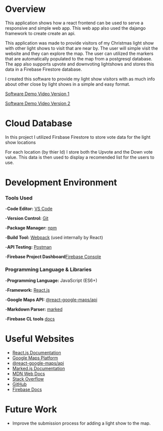 # Overview

This application shows how a react frontend can be used to serve a responsive and simple web app. This web app also used the dajango framework to create create an api.

This application was made to provide visitors of my Christmas light show with other light shows to visit that are near by. The user will simple visit the website and they can explore the map. The user can utilized the markers that are automatically populated to the map from a postgresql database. The app also supports  upvote and downvoting lightshows and stores this data in a Firebase Firestore database. 

I created this software to provide my light show visitors with as much info about other close by light shows in a simple and easy format.

[Software Demo Video Version 1](https://youtu.be/uovvD8X3i8U)

[Software Demo Video Version 2](https://vimeo.com/1074129341/05bb17ed98?share=copy)

# Cloud Database

In this project I utilized Firsbase Firestore to store vote data for the light show locations

For each location (by thier Id) I store both the Upvote and the Down vote value. This data is then used to display a recomended list for the users to use.

# Development Environment

### Tools Used

-**Code Editor:** [VS Code](https://code.visualstudio.com/)

-**Version Control:** [Git](https://git-scm.com/)

-**Package Manager:** [npm](https://www.npmjs.com/)

-**Build Tool:** [Webpack](https://webpack.js.org/) (used internally by React)

-**API Testing:** [Postman](https://www.postman.com/)

-**Firebase Project Dashboard**[Firebase Console](https://console.firebase.google.com/)

### Programming Language & Libraries

-**Programming Language:** JavaScript (ES6+)

-**Framework:** [React.js](https://react.dev/)

-**Google Maps API:** [@react-google-maps/api](https://www.npmjs.com/package/@react-google-maps/api)

-**Markdown Parser:** [marked](https://www.npmjs.com/package/marked)

-**Firebase CL tools** [docs](https://firebase.google.com/docs/cli/)

# Useful Websites

* [React.js Documentation](https://react.dev/)
* [Google Maps Platform](https://developers.google.com/maps)
* [@react-google-maps/api](https://www.npmjs.com/package/@react-google-maps/api)
* [Marked.js Documentation](https://marked.js.org/)
* [MDN Web Docs](https://developer.mozilla.org/)
* [Stack Overflow](https://stackoverflow.com/)
* [GitHub](https://github.com/)
* [Firebase Docs](https://firebase.google.com/docs/)

# Future Work

- Improve the submission process for adding a light show to the map.
